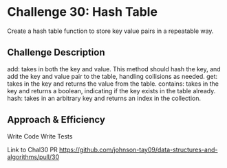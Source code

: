 # Challenge 30: Hash Table
Create a hash table function to store key value pairs in a repeatable way.

## Challenge Description
add: takes in both the key and value. This method should hash the key, and add the key and value pair to the table, handling collisions as needed.
get: takes in the key and returns the value from the table.
contains: takes in the key and returns a boolean, indicating if the key exists in the table already.
hash: takes in an arbitrary key and returns an index in the collection.

## Approach & Efficiency
Write Code
Write Tests


Link to Chal30 PR https://github.com/johnson-tay09/data-structures-and-algorithms/pull/30